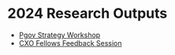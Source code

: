 # 2024 Research Outputs
- [Pgov Strategy Workshop](https://www.figma.com/file/aidCgqQ3q4F4urpaaz2uFk/Pgov-Strategy-Workshop%3A-Notes-and-Themes?type=whiteboard&node-id=0-1&t=as2e01u9VwMEIV48-0)
- [CXO Fellows Feedback Session](https://www.figma.com/file/btI8ZODb3Zl4pMM9NdVczk/Performance.gov%3A-Design-Critique?type=whiteboard&t=as2e01u9VwMEIV48-0)
